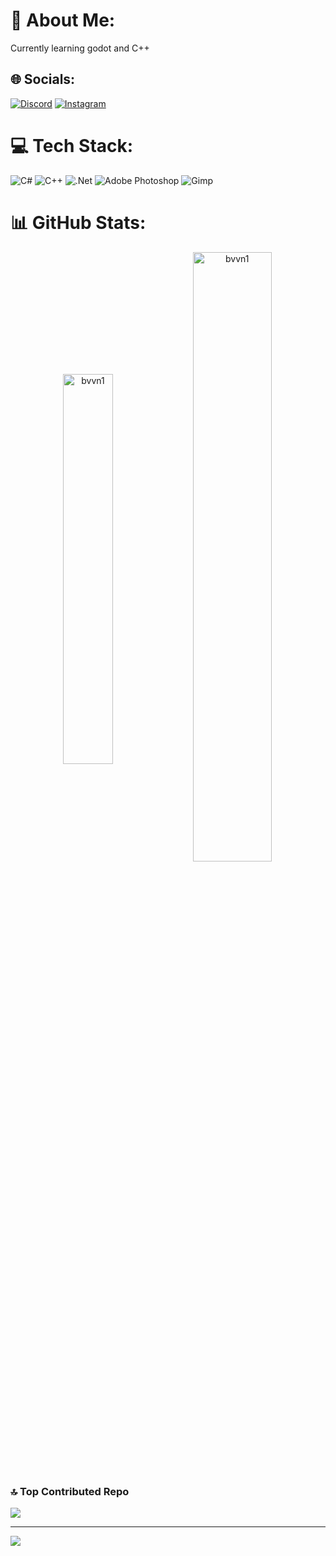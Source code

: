 # 💫 About Me:
Currently learning godot and C++


## 🌐 Socials:
[![Discord](https://img.shields.io/badge/Discord-%237289DA.svg?logo=discord&logoColor=white)](https://discord.gg/bvvn_) [![Instagram](https://img.shields.io/badge/Instagram-%23E4405F.svg?logo=Instagram&logoColor=white)](https://instagram.com/fruiti._) 

# 💻 Tech Stack:
![C#](https://img.shields.io/badge/c%23-%23239120.svg?style=for-the-badge&logo=csharp&logoColor=white) ![C++](https://img.shields.io/badge/c++-%2300599C.svg?style=for-the-badge&logo=c%2B%2B&logoColor=white) ![.Net](https://img.shields.io/badge/.NET-5C2D91?style=for-the-badge&logo=.net&logoColor=white) ![Adobe Photoshop](https://img.shields.io/badge/adobe%20photoshop-%2331A8FF.svg?style=for-the-badge&logo=adobe%20photoshop&logoColor=white) ![Gimp](https://img.shields.io/badge/Gimp-657D8B?style=for-the-badge&logo=gimp&logoColor=FFFFFF)
# 📊 GitHub Stats:
<p align="center"> 
  <img align="center" width=40% src="https://github-readme-stats.vercel.app/api/top-langs?username=bvvn1&show_icons=true&locale=en&layout=donut&theme=midnight-purple" alt="bvvn1" />
  <img align="center" width=50% src="https://github-readme-streak-stats-eight.vercel.app/?user=bvvn1&theme=midnight-purple" alt="bvvn1">
</p>

### 🔝 Top Contributed Repo
![](https://github-contributor-stats.vercel.app/api?username=bvvn1&limit=5&theme=dark&combine_all_yearly_contributions=true)

---
[![](https://visitcount.itsvg.in/api?id=bvvn1&icon=0&color=0)](https://visitcount.itsvg.in)
